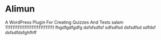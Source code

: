 # Alimun
A WordPress Plugin For Creating Quizzes And Tests
salam
1111111111111111111111111111
fhgdfgdfgdfg
dsfsfsdfsf
sdfsdfsd
dsfsdfsd
sdfdsf
dsfsdfdsfghfhff

